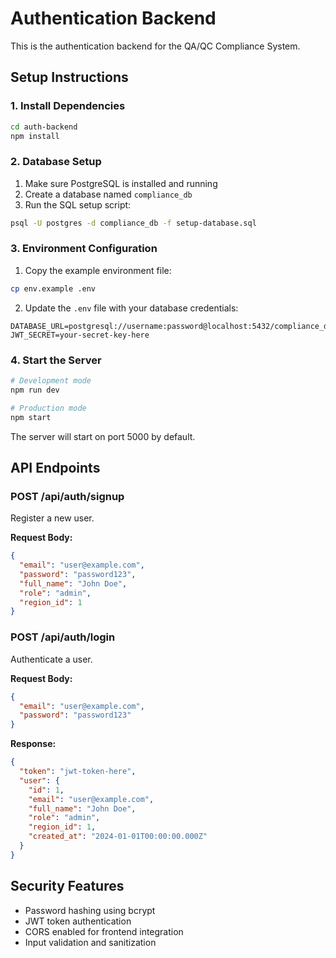 # Authentication Backend

This is the authentication backend for the QA/QC Compliance System.

## Setup Instructions

### 1. Install Dependencies

```bash
cd auth-backend
npm install
```

### 2. Database Setup

1. Make sure PostgreSQL is installed and running
2. Create a database named `compliance_db`
3. Run the SQL setup script:

```bash
psql -U postgres -d compliance_db -f setup-database.sql
```

### 3. Environment Configuration

1. Copy the example environment file:
```bash
cp env.example .env
```

2. Update the `.env` file with your database credentials:
```
DATABASE_URL=postgresql://username:password@localhost:5432/compliance_db
JWT_SECRET=your-secret-key-here
```

### 4. Start the Server

```bash
# Development mode
npm run dev

# Production mode
npm start
```

The server will start on port 5000 by default.

## API Endpoints

### POST /api/auth/signup
Register a new user.

**Request Body:**
```json
{
  "email": "user@example.com",
  "password": "password123",
  "full_name": "John Doe",
  "role": "admin",
  "region_id": 1
}
```

### POST /api/auth/login
Authenticate a user.

**Request Body:**
```json
{
  "email": "user@example.com",
  "password": "password123"
}
```

**Response:**
```json
{
  "token": "jwt-token-here",
  "user": {
    "id": 1,
    "email": "user@example.com",
    "full_name": "John Doe",
    "role": "admin",
    "region_id": 1,
    "created_at": "2024-01-01T00:00:00.000Z"
  }
}
```

## Security Features

- Password hashing using bcrypt
- JWT token authentication
- CORS enabled for frontend integration
- Input validation and sanitization
